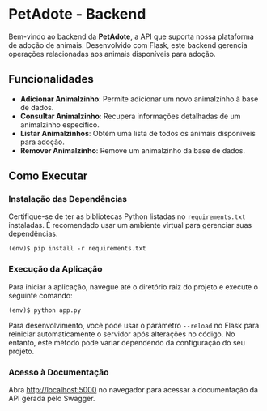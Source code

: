 # PetAdote - Backend

Bem-vindo ao backend da **PetAdote**, a API que suporta nossa plataforma de adoção de animais. Desenvolvido com Flask, este backend gerencia operações relacionadas aos animais disponíveis para adoção.

## Funcionalidades

- **Adicionar Animalzinho**: Permite adicionar um novo animalzinho à base de dados.
- **Consultar Animalzinho**: Recupera informações detalhadas de um animalzinho específico.
- **Listar Animalzinhos**: Obtém uma lista de todos os animais disponíveis para adoção.
- **Remover Animalzinho**: Remove um animalzinho da base de dados.

## Como Executar

### Instalação das Dependências

Certifique-se de ter as bibliotecas Python listadas no `requirements.txt` instaladas. É recomendado usar um ambiente virtual para gerenciar suas dependências.

    (env)$ pip install -r requirements.txt

### Execução da Aplicação

Para iniciar a aplicação, navegue até o diretório raiz do projeto e execute o seguinte comando:

    (env)$ python app.py

Para desenvolvimento, você pode usar o parâmetro `--reload` no Flask para reiniciar automaticamente o servidor após alterações no código. No entanto, este método pode variar dependendo da configuração do seu projeto.

### Acesso à Documentação

Abra [http://localhost:5000](http://localhost:5000) no navegador para acessar a documentação da API gerada pelo Swagger.